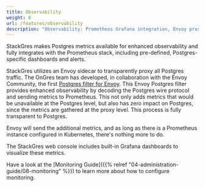 ```yaml
---
title: Observability
weight: 8
url: /features/observability
description: "Observability: Prometheus Grafana integration, Envoy proxy"
---
```


StackGres makes Postgres metrics available for enhanced observability and fully integrates with the Prometheus stack, including pre-defined, Postgres-specific dashboards and alerts.

StackGres utilizes an Envoy sidecar to transparently proxy all Postgres traffic.
The OnGres team has developed, in collaboration with the Envoy Community, the first [Postgres filter for Envoy](https://www.cncf.io/blog/2020/08/13/envoy-1-15-introduces-a-new-postgres-extension-with-monitoring-support/).
This Envoy Postgres filter provides enhanced observability by decoding the Postgres wire protocol and sending metrics to Prometheus.
This not only adds metrics that would be unavailable at the Postgres level, but also has zero impact on Postgres, since the metrics are gathered at the proxy level.
This process is fully transparent to Postgres.

Envoy will send the additional metrics, and as long as there is a Prometheus instance configured in Kubernetes, there's nothing more to do.

The StackGres web console includes built-in Grafana dashboards to visualize these metrics.

Have a look at the [Monitoring Guide]({{% relref "04-administration-guide/08-monitoring" %}}) to learn more about how to configure monitoring.
